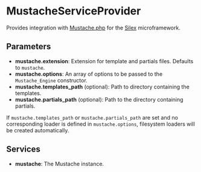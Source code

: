 # MustacheServiceProvider

Provides integration with [Mustache.php](https://github.com/bobthecow/mustache.php) for the
[Silex](http://silex.sensiolabs.org/) microframework.

## Parameters

*  **mustache.extension**: Extension for template and partials files. Defaults to `mustache`.
*  **mustache.options**: An array of options to be passed to the `Mustache_Engine` constructor.
*  **mustache.templates_path** (optional): Path to directory containing the templates.
*  **mustache.partials_path** (optional): Path to the directory containing partials.

If `mustache.templates_path` or `mustache.partials_path` are set and no corresponding
loader is defined in `mustache.options`, filesystem loaders will be created automatically.

## Services

*  **mustache**: The Mustache instance.

